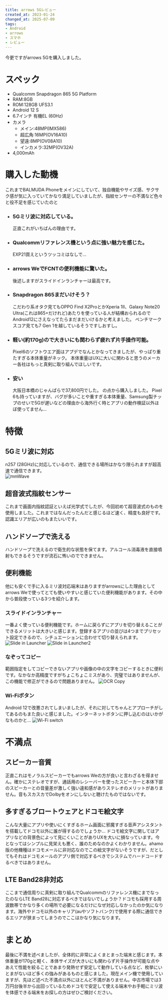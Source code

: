 ```yaml
---
title: arrows 5Gレビュー
created_at: 2023-01-24
changed_at: 2025-07-09
tags:
- Android
- arrows
- スマホ
- レビュー
---
```


今更ですがarrows 5Gを購入しました。

# スペック
 - Qualcomm Snapdragon 865 5G Platform
 - RAM:8GB
 - ROM:128GB UFS3.1
 - Android 12 S
 - 6.7インチ 有機EL (60Hz)
 - カメラ
   - メイン:48MP(IMX586)
   - 超広角:16MP(OV16A10)
   - 望遠:8MP(OV08A10)
   - インカメラ:32MP(OV32A)
 - 4,000mAh


# 購入した動機
これまでBALMUDA Phoneをメインにしていて、独自機能やサイズ感、サクサク感が気に入っていてかなり満足していましたが、指紋センサーの不満など色々と役不足を感じていたのと
- ### 5Gミリ波に対応している。
  正直これがいちばんの理由です。
- ### Qualcommリファレンス機という点に強い魅力を感じた。
  EXP21買えというツッコミはなしで...
- ### arrows WeでFCNTの便利機能に驚いた。
  後述しますがスライドインランチャーは最高です。
- ### Snapdragon 865まだいけそう？
  こだわり系オタク見てもOPPO Find X2ProとかXperia 1II、Galaxy Note20 Ultra(これは865+だけれど)あたりを使っている人が結構おられるのでAndroid12にさえなってたらまだまだいけるかと考えました。
  ベンチマークスコア見ても7 Gen 1を越しているそうですしおすし。
- ### 軽い(約170g)ので大きいにも関わらず疲れず片手操作可能。
  Pixel6のソフトウエア面はアプデでなんとかなってきましたが、やっぱり重たすぎる本体重量がネック。
  本体重量はUXに大いに関わると思うのメーカー各社はもっと真剣に取り組んでほしいです。
- ### 安い
  大阪日本橋のじゃんぱらで37,800円でした。
  の点から購入しました。
Pixel 6も持っていますが、バグが多いことや重すぎる本体重量、Samsung製チップのせいで5Gが遅いなどの理由から海外行く時とアプリの動作検証以外ほぼ使ってません...

# 特徴
## 5Gミリ波に対応
n257 (28GHz)に対応しているので、通信できる場所はかなり限られますが超高速で通信できます。<br>
![mmWave](https://lh3.googleusercontent.com/63ZVUuoQ8hV3u77EZOT9e8Qhd2KbmdDBY8mkq50k4gZ7IxTxYsZvYQK8iMVi24M4NAgl8bOZX3OcaDjmZVeSnsOIQKjoVNnwdv4zxEQNriJv-CWcgACniEVkk0_Mwz0YZ-o0iWiVP6I=w2400)
##  超音波式指紋センサー
これまで画面内指紋認証といえば光学式でしたが、今回初めて超音波式のものを使用しました。これまではなんだったんだと感じるほど速く、精度も良好です。認識エリアが広いのもまたいいです。
## ハンドソープで洗える
ハンドソープで洗えるので衛生的な状態を保てます。アルコール消毒液を直接噴射もできるそうですが流石に怖いのでできません。
## 便利機能
他にも安くで手に入るミリ波対応端末はありますがarrowsにした理由としてarrows Weで使ってとても使いやすいと感じていた便利機能があります。その中から普段使っている3つを紹介します。
### スライドインランチャー
一番よく使っている便利機能です。ホームに戻らずにアプリを切り替えることができるメリットは大きいと感じます。登録するアプリの並びは4つまでプリセット設定できるので、シチュエーションに合わせて切り替えられます。
![Slide in Launcher](https://lh3.googleusercontent.com/sJlpTQ2ekvxeRb5084FSiliT50LfpkZzG3x8NBFsI8FGW2ZW4VX90UokzIpgvcyYMyAX5dScRLMD9DifQXxphN0bBVpRR5NKUOZTBOP3MqfL2vvjIslFgTBGF87w123yxCSW21oQY4A=w2400)
![Slide in Launcher2](https://lh3.googleusercontent.com/HsXH5Bz-j0aL7sbPpR96NFJIwVUHTZNd40Bcg7i5Pu4ogLj7o9N9N9N-OSJtk8UzmSmKz3H0C7VCwqXCSCNA9JKe53jj184e0Uei-OUvFPVi6lrH-7PEkpFeiA0BRqfIycbvgLeY2Sk=w2400)
### なぞってコピー
範囲指定をしてコピーできないアプリや画像の中の文字をコピーするときに便利です。なかなか高精度ですがちょこちょこミスがあり、完璧ではありませんが、この機能で修正ができるので問題ありません。
![OCR Copy](https://lh3.googleusercontent.com/yvDkFwiNEmV5hbpmYJEWHxsoK9WGZfVJyqBS9BN_O6sSqNL42bf4sB2kGDLs08BgANn1ycUdbxgeO5izGLC2eX25o3SHZSdFuMMLx0qYYxkos6PuyW0vbyTZLHLj-YEwGxFnZ2Pxerw=w2400)
### Wi-Fiボタン
Android 12で改悪されてしまいましたが、それに対してちゃんとアプローチがしてあるのもまた良いと感じました。インターネットボタンに押し込むのはいかがなものかと...
![Wi-Fi switch](https://lh3.googleusercontent.com/oWXjAoLmn87TjoyjmsoGqVL6PoKGQf51nLuVEP2d8NLumAuVz8NZhulNX-62cqYR_MyN5-2Li4Juq1cFcryF5gfUrx-LxDcYLrYJp_zguKhxKlWIM7wKWljQQhVGvPTI7iGPRLHqX00=w2400)

# 不満点
## スピーカー音質
正直これはモノラルスピーカーでもarrows Weの方が良いと言わざるを得ません。確かにステレオですが、通話用のレシーバーを使ったスピーカーと本体下部のスピーカーとの音量差が激しく強い違和感がありステレオのメリットがありません。音もスカスカでDolbyをオンにしないと聴けたものではないです。
## 多すぎるブロートウェアとドコモ絵文字
こんな大量にアプリや使いにくすぎるホーム画面に邪魔すぎる音声アシスタントを搭載してドコモ以外に誰が得するのでしょうか... ドコモ絵文字に関してはアプリなどの背景色によって見にくいことがありUXを大いに損なっています。今となってはシンプルに見栄えも悪く、誰のためなのかよくわかりません。ahamo版の他機種はドコモメールに非対応なのでこの絵文字がないそうですが、だとしてもそれはドコモメールのアプリ側で対応するべきでシステムでハードコードするべきではありません。 
## LTE Band28非対応
ここまで通信周りに真剣に取り組んでQualcommのリファレンス機にまでなったのならLTE Band28に対応するべきではないでしょうか？ドコモも採用する周波数帯でかなり多くの場所で必要になるだけになぜ対応しなかったのか気になります。海外やドコモ以外のキャリア(auやソフトバンク)で使用する際に通信できるエリアが狭まってしまうのでここはかなり気になります。

# まとめ
最後に不満を述べましたが、全体的に非常によくまとまった端末と感じます。本体重量が170gと軽く、本体サイズが大きいにも関わらず片手操作が可能な点やあえて性能を絞ることであまり発熱せず安定して動作している点など、枚挙にいとまがないほど多くの強みがあるものと感じました。現在メイン機で使用していますが、先ほど述べた不満点以外にほとんど不満がありません。中古市場では3万円台後半から出回っているためドコモで安定して使える端末やお手軽にミリ波を体感できる端末をお探しの方はぜひご検討ください。
